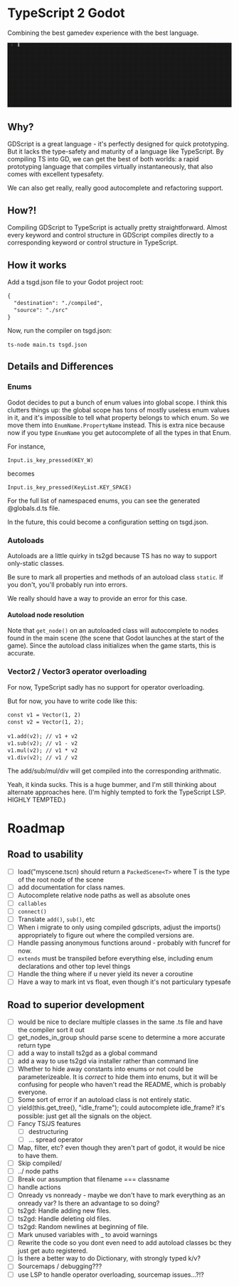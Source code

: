 # TypeScript 2 Godot

Combining the best gamedev experience with the best language.

![](output.gif)

## Why?

GDScript is a great language - it's perfectly designed for quick prototyping. But it lacks the type-safety and maturity of a language like TypeScript. By compiling TS into GD, we can get the best of both worlds: a rapid prototyping language that compiles virtually instantaneously, that also comes with excellent typesafety.

We can also get really, really good autocomplete and refactoring support. 

## How?!

Compiling GDScript to TypeScript is actually pretty straightforward. Almost every keyword and control structure in GDScript compiles directly to a corresponding keyword or control structure in TypeScript. 

## How it works

Add a tsgd.json file to your Godot project root:

```
{
  "destination": "./compiled",
  "source": "./src"
}
```

Now, run the compiler on tsgd.json:

```ts-node main.ts tsgd.json```

## Details and Differences

### Enums

Godot decides to put a bunch of enum values into global scope. I think this clutters things up: the global scope has tons of mostly useless enum values in it, and it's impossible to tell what property belongs to which enum. So we move them into `EnumName.PropertyName` instead. This is extra nice because now if you type `EnumName` you get autocomplete of all the types in that Enum.

For instance,

```
Input.is_key_pressed(KEY_W)
```

becomes

```
Input.is_key_pressed(KeyList.KEY_SPACE)
```

For the full list of namespaced enums, you can see the generated @globals.d.ts file.

In the future, this could become a configuration setting on tsgd.json.

### Autoloads

Autoloads are a little quirky in ts2gd because TS has no way to support only-static classes.

Be sure to mark all properties and methods of an autoload class `static`. If you don't, you'll probably run into errors.

We really should have a way to provide an error for this case.

#### Autoload node resolution

Note that `get_node()` on an autoloaded class will autocomplete to nodes found in the main scene (the scene that Godot launches at the start of the game). Since the autoload class initializes when the game starts, this is accurate.

### Vector2 / Vector3 operator overloading

For now, TypeScript sadly has no support for operator overloading. 

But for now, you have to write code like this:

```
const v1 = Vector(1, 2)
const v2 = Vector(1, 2);

v1.add(v2); // v1 + v2
v1.sub(v2); // v1 - v2
v1.mul(v2); // v1 * v2
v1.div(v2); // v1 / v2
```

The add/sub/mul/div will get compiled into the corresponding arithmatic.

Yeah, it kinda sucks. This is a huge bummer, and I'm still thinking about alternate approaches here. (I'm highly tempted to fork the TypeScript LSP. HIGHLY TEMPTED.)

# Roadmap

## Road to usability

- [ ] load("myscene.tscn) should return a `PackedScene<T>` where T is the type of the root node of the scene
- [ ] add documentation for class names.
- [ ] Autocomplete relative node paths as well as absolute ones
- [ ] `callables`
- [ ] `connect()`
- [ ] Translate `add()`, `sub()`, etc
- [ ] When i migrate to only using compiled gdscripts, adjust the imports() appropriately to figure out where the compiled versions are.
- [ ] Handle passing anonymous functions around - probably with funcref for now.
- [ ] `extends` must be transpiled before everything else, including enum declarations and other top level things
- [ ] Handle the thing where if u never yield its never a coroutine
- [ ] Have a way to mark int vs float, even though it's not particulary typesafe

## Road to superior development
- [ ] would be nice to declare multiple classes in the same .ts file and have the compiler sort it out
- [ ] get_nodes_in_group should parse scene to determine a more accurate return type
- [ ] add a way to install ts2gd as a global command
- [ ] add a way to use ts2gd via installer rather than command line
- [ ] Whether to hide away constants into enums or not could be parameterizeable. It is *correct* to hide them into enums, but it will be confusing for people who haven't read the README, which is probably everyone. 
- [ ] Some sort of error if an autoload class is not entirely static.
- [ ] yield(this.get_tree(), "idle_frame"); could autocomplete idle_frame? it's possible: just get all the signals on the object.
- [ ] Fancy TS/JS features
  * [ ] destructuring
  * [ ] ... spread operator
- [ ] Map, filter, etc? even though they aren't part of godot, it would be nice to have them. 
- [ ] Skip compiled/
- [ ] ../ node paths
- [ ] Break our assumption that filename === classname
- [ ] handle actions
- [ ] Onready vs nonready - maybe we don't have to mark everything as an onready var? Is there an advantage to so doing?
- [ ] ts2gd: Handle adding new files.
- [ ] ts2gd: Handle deleting old files.
- [ ] ts2gd: Random newlines at beginning of file.
- [ ] Mark unused variables with _ to avoid warnings
- [ ] Rewrite the code so you dont even need to add autoload classes bc they just get auto registered.
- [ ] Is there a better way to do Dictionary, with strongly typed k/v?
- [ ] Sourcemaps / debugging???
- [ ] use LSP to handle operator overloading, sourcemap issues...?!?
